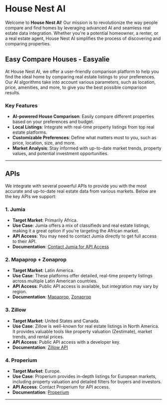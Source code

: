 # House Nest AI

Welcome to **House Nest AI**! Our mission is to revolutionize the way people compare and find homes by leveraging advanced AI and seamless real estate data integration. Whether you're a potential homeowner, a renter, or a real estate agent, House Nest AI simplifies the process of discovering and comparing properties.

## Easy Compare Houses - Easyalie

At House Nest AI, we offer a user-friendly comparison platform to help you find the ideal home by comparing real estate listings to your preferences. Our AI algorithms take into account various parameters, such as location, price, amenities, and more, to give you the best possible comparison results.

### Key Features
- **AI-powered House Comparison**: Easily compare different properties based on your preferences and budget.
- **Local Listings**: Integrate with real-time property listings from top real estate platforms.
- **Customizable Preferences**: Define what matters most to you, such as price, location, size, and more.
- **Market Analysis**: Stay informed with up-to-date market trends, property values, and potential investment opportunities.

---

## APIs

We integrate with several powerful APIs to provide you with the most accurate and up-to-date real estate data from various markets. Below are the key APIs we support:

### 1. **Jumia**
- **Target Market**: Primarily Africa.
- **Use Case**: Jumia offers a mix of classifieds and real estate listings, making it a great option if you're targeting the African market.
- **API Access**: You may need to contact Jumia directly to get full access to their API.
- **Documentation**: [Contact Jumia for API Access](https://www.jumia.com)

### 2. **Mapaprop + Zonaprop**
- **Target Market**: Latin America.
- **Use Case**: These platforms offer detailed, real-time property listings across multiple Latin American countries.
- **API Access**: Public API access is available, but integration may vary by region.
- **Documentation**: [Mapaprop](https://www.mapaprop.com), [Zonaprop](https://www.zonaprop.com.ar)

### 3. **Zillow**
- **Target Market**: United States and Canada.
- **Use Case**: Zillow is well-known for real estate listings in North America. It provides valuable tools like property valuation (Zestimate), market trends, and rental prices.
- **API Access**: Public API access with a developer key.
- **Documentation**: [Zillow API](https://www.zillow.com/webservice/)

### 4. **Properium**
- **Target Market**: Europe.
- **Use Case**: Properium provides in-depth listings for European markets, including property valuation and detailed filters for buyers and investors.
- **API Access**: Contact Properium for API access.
- **Documentation**: [Properium](https://www.properium.com)

---
